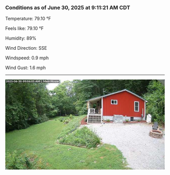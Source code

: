 ### Conditions as of June 30, 2025 at 9:11:21 AM CDT 

Temperature: 79.10 &deg;F

Feels like: 79.10 &deg;F

Humidity: 89%

Wind Direction: SSE

Windspeed: 0.9 mph

Wind Gust: 1.6 mph

---

<img src="./images/latest.jpeg"/>


